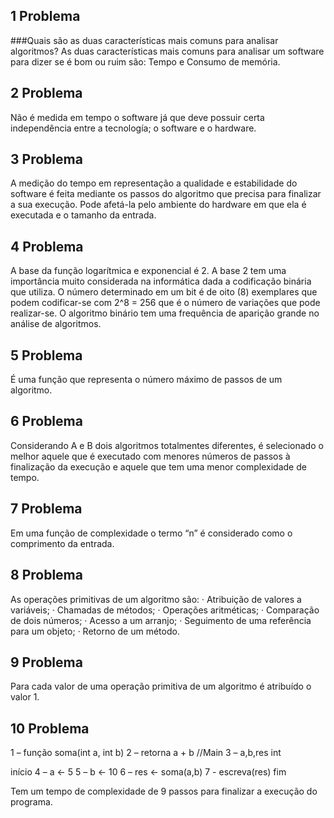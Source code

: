 ## 1 Problema 
###Quais são as duas características mais comuns para analisar algoritmos?
As duas características mais comuns para analisar um software para dizer se é bom ou ruim são: Tempo e Consumo de memória.

## 2 Problema
Não é medida em tempo o software já que deve possuir certa independência entre a tecnología; o software e o hardware.

## 3 Problema 
A medição do tempo em representação a qualidade e estabilidade do software é feita mediante os passos do algoritmo que precisa para finalizar a sua execução.
Pode afetá-la pelo ambiente do hardware em que ela é executada e o tamanho da entrada.

## 4 Problema
A base da função logarítmica e exponencial é 2.
A base 2 tem uma importância muito considerada na informática dada a codificação binária que utiliza. O número determinado em um bit é de oito (8) exemplares que podem codificar-se com 2^8 = 256 que é o número de variações que pode realizar-se.
O algoritmo binário tem uma frequência de aparição grande no análise de algoritmos.

## 5 Problema
É uma função que representa o número máximo de passos de um algoritmo.

## 6 Problema
Considerando A e B dois algoritmos totalmentes diferentes, é selecionado o melhor aquele que é executado com menores números de passos à finalização da execução e aquele que tem uma menor complexidade de tempo.

## 7 Problema
Em uma função de complexidade o termo “n” é considerado como o comprimento da entrada.

## 8 Problema
As operações primitivas de um algoritmo são:
·        Atribuição de valores a variáveis;
·        Chamadas de métodos;
·        Operações aritméticas;
·        Comparação de dois números;
·        Acesso a um arranjo;
·        Seguimento de uma referência para um objeto;
·        Retorno de um método.

## 9 Problema
Para cada valor de uma operação primitiva de um algoritmo é atribuído o valor 1.

## 10 Problema
1 – função soma(int a, int b)
2 – retorna a + b
//Main
3 – a,b,res int

início
4 – a <- 5
5 – b <- 10
6 – res <- soma(a,b)
7 - escreva(res)
fim
 
Tem um tempo de complexidade de 9 passos para finalizar a execução do programa.
